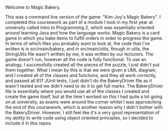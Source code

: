 Welcome to Magic Bakery. 

This was a command line version of the game: "Kim-Joy's Magic Bakery". I completed this coursework as part of a module I took in my first year at university called Intro to Programming 2, which was essentially oriented around learning Java and how the language works. Magic Bakery is a card game in which you bake items to fulfill orders in order to progress the game. In terms of which files you probably want to look at, the code that I've written is in src/main/bakery, and in src/main/utils, though in utils, the StringUtils file wasn't written by me, it was written by our lecturers. The game doesn't run, however all the code is fully functional. To use an analogy, I successfully created all the pieces of the puzzle, I just didn't put them together. What I mean by this is that we were given a UML diagram, and I created all of the classes and functions, and they all work correctly, and passed all 817 JUnit tests, I just didn't do the BakeryDriver file as it wasn't tested and we didn't need to do it to get full marks. The BakeryDriver file is essentially where you would use all of the classes I created and create the game itself, but at the time I worked on this I had quite a lot going on at university, as exams were around the corner whilst I was approaching the end of this coursework, which is another reason why I didn't bother with the BakeryDriver. However, I still feel like it's a very good representation of my ability to write code using object oriented principles, so I decided to include it in this repos.
